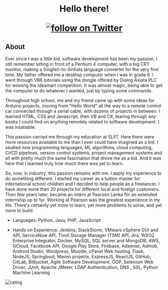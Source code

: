 <h1 align="center">
  Hello there!
  <p align='center'>
      <a href="https://twitter.com/intent/follow?screen_name=asirihewage">
<img src="https://img.shields.io/twitter/follow/asirihewage?style=social&logo=twitter"
            alt="follow on Twitter"></a>
            <p/>
</h1>

##  About
Ever since I was a little kid, software development has been my passion. I still remember sitting in front of a Pentium 4 computer, with a big CRT monitor, making a Singlish-to-Sinhala language converter for the very first time. My father offered me a desktop computer when I was in grade 6. I went through VB6 tutorials using the dongle offered by Dialog Axiata PLC for winning the Ideamart competition. It was almost magic, being able to get the computer to do whatever I wanted, just by typing some commands.

Throughout high school, me and my friend came up with some ideas for Arduino projects, moving from "Hello World" all the way to a remote control car connected through a serial cable, with dozens of projects in between. I learned HTML, CSS and Javascript, then VB and C#, tearing through any books I could find on anything remotely related to software development. I was insatiable.

This passion carried me through my education at SLIIT. Here there were more resources available to me than I ever could have imagined as a kid. I studied new programming languages, ML algorithms, cloud computing, CI/CD pipelines, version control systems, project management systems and all with pretty much the same fascination that drove me as a kid. And it was here that I learned truly how much there was yet to learn.

So, now, in industry, this passion remains with me. I apply my experience to do something different. I started my career as a tuition master for international school children and I decided to help people as a freelancer. I have done more than 20 projects for different local and foreign customers. Then few years later, became an intern at Pearson Lanka for an extended internship up to 1yr. Working at Pearson was the greatest experience in my life. There's certainly yet more to learn, yet more problems to solve, and yet more to build.

-  Languages: Python, Java, PHP, JavaScript

-  Hands on Experience: Jenkins, StackStorm, VMware vSphere GUI and API, ServiceNow API, Tivoli Storage Manager (TSM) API, Jira, WSO2 Enterprise Integrator, Docker, MySQL, SQL server and MongoDB, AWS, GCloud, Facebook API, Google Play Store, Firebase, Adsense, Admob, Android Studio, Wordpress, Moodle, cPanel Web hosting, Flask, NodeJS, Springboot, Maven projects, ExpressJS, ReactJS, GitHub, GitLab, Bitbucket, Agile Software Development, OOP, Selenium Web Driver, JUnit, Apache JMeter, LDAP Authentication, DNS , SSL, Python Machine Learning


![rating](https://img.shields.io/badge/rating-★★★★☆-brightgreen)
